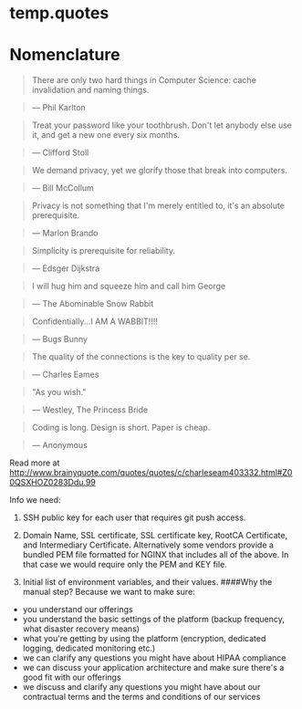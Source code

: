 # temp.quotes

# Nomenclature

> There are only two hard things in Computer Science: cache invalidation and naming things.

> — Phil Karlton

> Treat your password like your toothbrush. Don't let anybody else use it, and get a new one every six months.

> — Clifford Stoll


> We demand privacy, yet we glorify those that break into computers.

> — Bill McCollum

> Privacy is not something that I'm merely entitled to, it's an absolute prerequisite.

> — Marlon Brando

> Simplicity is prerequisite for reliability.

> — Edsger Dijkstra

> I will hug him and squeeze him and call him George

> — The Abominable Snow Rabbit

> Confidentially...I AM A WABBIT!!!!

> — Bugs Bunny

> The quality of the connections is the key to quality per se.

> — Charles Eames


> "As you wish." 

> — Westley, The Princess Bride

> Coding is long. Design is short. Paper is cheap.

> — Anonymous




Read more at http://www.brainyquote.com/quotes/quotes/c/charleseam403332.html#Z00QSXHOZ0283Ddu.99

Info we need:
1. SSH public key for each user that requires git push access.

2. Domain Name, SSL certificate, SSL certificate key,  RootCA Certificate, and Intermediary Certificate.   Alternatively some vendors provide a bundled PEM file formatted for NGINX that includes all of the above.  In that case we would require only the PEM and KEY file.

3. Initial list of environment variables, and their values.
####Why the manual step?
Because we want to make sure:
- you understand our offerings
- you understand the basic settings of the platform (backup frequency, what disaster recovery means)
- what you're getting by using the platform (encryption, dedicated logging, dedicated monitoring etc.)
- we can clarify any questions you might have about HIPAA compliance
- we can discuss your application architecture and make sure there's a good fit with our offerings
- we discuss and clarify any questions you might have about our contractual terms and the terms and conditions of our services
